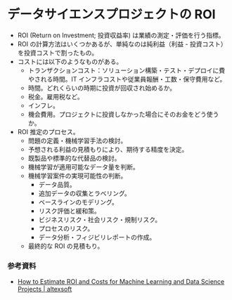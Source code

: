 # データサイエンスプロジェクトの ROI

- ROI (Return on Investment; 投資収益率) は業績の測定・評価を行う指標。
- ROI の計算方法はいくつかあるが、単純なのは純利益（利益 - 投資コスト）を投資コストで割ったもの。
- コストには以下のようなものがある。
    - トランザクションコスト：ソリューション構築・テスト・デプロイに費やされる時間。IT インフラコストや従業員報酬・工数・保守費用など。
    - 時間。どれくらいの時期に投資が回収され始めるか。
    - 税金。雇用税など。
    - インフレ。
    - 機会費用。プロジェクトに投資しなかった場合にそのお金をどう使うか。
- ROI 推定のプロセス。
    - 問題の定義・機械学習手法の検討。
    - 予想される利益の見積もりにより、期待する精度を決定。
    - 既製品や標準的な代替品の検討。
    - 機械学習が適用可能なデータ量を判断。
    - 機械学習案件の実現可能性の判断。
        - データ品質。
        - 追加データの収集とラベリング。
        - ベースラインのモデリング。
        - リスク評価と緩和策。
        - ビジネスリスク・社会リスク・規制リスク。
        - プロセスのリスク。
        - データ分析・フィジビリレポートの作成。
    - 最終的な ROI の見積もり。

### 参考資料

- [How to Estimate ROI and Costs for Machine Learning and Data Science Projects | altexsoft](https://www.altexsoft.com/blog/business/how-to-estimate-roi-and-costs-for-machine-learning-and-data-science-projects/)